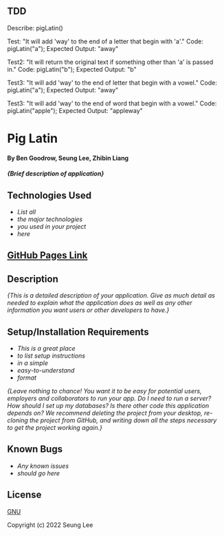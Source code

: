 ## TDD

Describe: pigLatin()

Test: "It will add 'way' to the end of a letter that begin with 'a'."
Code: pigLatin("a");
Expected Output: "away"

Test2: "It will return the original text if something other than 'a' is passed in."
Code: pigLatin("b");
Expected Output: "b"

Test3: "It will add 'way' to the end of letter that begin with a vowel."
Code: pigLatin("a");
Expected Output: "away"

Test3: "It will add 'way' to the end of word that begin with a vowel."
Code: pigLatin("apple");
Expected Output: "appleway"


















# Pig Latin

#### By Ben Goodrow, Seung Lee, Zhibin Liang

#### _{Brief description of application}_

## Technologies Used

* _List all_
* _the major technologies_
* _you used in your project_
* _here_

## [GitHub Pages Link]()

## Description

_{This is a detailed description of your application. Give as much detail as needed to explain what the application does as well as any other information you want users or other developers to have.}_

## Setup/Installation Requirements

* _This is a great place_
* _to list setup instructions_
* _in a simple_
* _easy-to-understand_
* _format_

_{Leave nothing to chance! You want it to be easy for potential users, employers and collaborators to run your app. Do I need to run a server? How should I set up my databases? Is there other code this application depends on? We recommend deleting the project from your desktop, re-cloning the project from GitHub, and writing down all the steps necessary to get the project working again.}_

## Known Bugs

* _Any known issues_
* _should go here_

## License

[GNU](/LICENSE-GNU)

Copyright (c) 2022 Seung Lee

